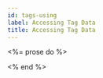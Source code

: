 ```yaml
---
id: tags-using
label: Accessing Tag Data 
title: Accessing Tag Data
---
```


<%= prose do %>

<% end %>